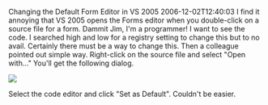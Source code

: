 Changing the Default Form Editor in VS 2005
2006-12-02T12:40:03
I find it annoying that VS 2005 opens the Forms editor when you double-click on a source file for a form. Dammit Jim, I'm a programmer! I want to see the code. I searched high and low for a registry setting to change this but to no avail. Certainly there must be a way to change this. Then a colleague pointed out simple way. Right-click on the source file and select "Open with..." You'll get the following dialog.

![](http://mike-ward.net/blog/openwith.png)

Select the code editor and click "Set as Default". Couldn't be easier.
